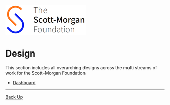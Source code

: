 ![smf-logo](../images/smf-logo.png)
# Design

This section includes all overarching designs across the multi streams of work for the Scott-Morgan Foundation

- [Dashboard](./dashboard/readme.md)

<hr>

[Back Up](../README.md)
